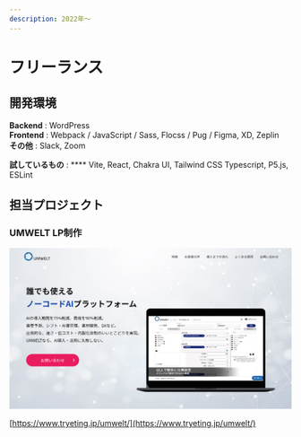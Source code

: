 ```yaml
---
description: 2022年〜
---
```


# フリーランス

## 開発環境

**Backend** : WordPress\
**Frontend** : Webpack / JavaScript / Sass, Flocss / Pug / Figma, XD, Zeplin\
**その他** : Slack, Zoom

**試しているもの** : **** Vite, React, Chakra UI, Tailwind CSS Typescript, P5.js, ESLint

## 担当プロジェクト

### UMWELT LP制作

![UMWELT｜ノーコードAIクラウド｜TRYETING Inc. (トライエッティング)](<../.gitbook/assets/image (27).png>)

[https://www.tryeting.jp/umwelt/](https://www.tryeting.jp/umwelt/)
